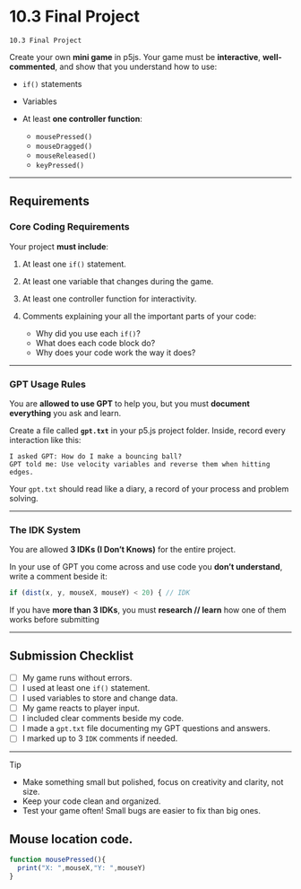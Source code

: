 # 10.3 Final Project
```
10.3 Final Project
```
Create your own **mini game** in p5js. 
Your game must be **interactive**, **well-commented**, and show that you understand how to use:

* `if()` statements
* Variables
* At least **one controller function**:

  * `mousePressed()`
  * `mouseDragged()`
  * `mouseReleased()`
  * `keyPressed()`

---

## Requirements

### Core Coding Requirements

Your project **must include**:

1. At least one `if()` statement.
2. At least one variable that changes during the game.
3. At least one controller function for interactivity.
4. Comments explaining your all the important parts of your code:

   * Why did you use each `if()`?
   * What does each code block do?
   * Why does your code work the way it does?

---

### GPT Usage Rules

You are **allowed to use GPT** to help you, but you must **document everything** you ask and learn.

Create a file called **`gpt.txt`** in your p5.js project folder.
Inside, record every interaction like this:

```
I asked GPT: How do I make a bouncing ball?
GPT told me: Use velocity variables and reverse them when hitting edges.
```

Your `gpt.txt` should read like a diary, a record of your process and problem solving.

---

### The IDK System 

You are allowed **3 IDKs (I Don’t Knows)** for the entire project.

In your use of GPT you come across and use code you **don’t understand**, write a comment beside it:

```javascript
if (dist(x, y, mouseX, mouseY) < 20) { // IDK
```

If you have **more than 3 IDKs**, you must **research // learn** how one of them works before submitting

---

## Submission Checklist

* [ ] My game runs without errors.
* [ ] I used at least one `if()` statement.
* [ ] I used variables to store and change data.
* [ ] My game reacts to player input.
* [ ] I included clear comments beside my code.
* [ ] I made a `gpt.txt` file documenting my GPT questions and answers.
* [ ] I marked up to 3 `IDK` comments if needed.

---

> [!TIP]
> 
> * Make something small but polished, focus on creativity and clarity, not size.
> * Keep your code clean and organized.
> * Test your game often! Small bugs are easier to fix than big ones.

## Mouse location code. 

```js
function mousePressed(){
  print("X: ",mouseX,"Y: ",mouseY)
}
```
